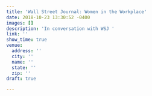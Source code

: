 ```yaml
---
title: 'Wall Street Journal: Women in the Workplace'
date: 2018-10-23 13:30:52 -0400
images: []
description: 'In conversation with WSJ '
link: ''
show_time: true
venue:
  address: ''
  city: ''
  name: ''
  state: ''
  zip: ''
draft: true

---
```

